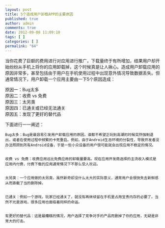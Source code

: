```yaml
---
layout: post
title: 5个造成用户卸载APP的主要原因
published: true
author: admin
comments: true
date: 2012-09-08 11:09:10
tags: [ ]
categories: [ ]
permalink: "64"
---
```

当你花费了巨额的费用进行对应用进行推广，下载量终于有所增加，结果用户却开始纷纷从手机上将你的应用卸载掉，这个时候真是让人揪心。造成用户卸载应用的原因非常多，甚至包括由于用户在手机使用过程中出现意外情况导致数据丢失。但通常情况下，用户卸载一个应用主要由一下5个原因造成： 

原因一：Bug太多  
原因二：收费 vs 免费  
原因三：太另类  
原因四：已通关或已经无法通关  
原因五：发现了更好的替代品

下面进行一一阐述：


  



  
    Bug太多：Bug是最容易引发用户卸载应用的原因，谁都不希望正玩到高潮的时候突然强制退出，或者在使用过程中频繁的卡死重启。例如，由于Android生态环境的分裂性，导致开发者没办法照顾到所有Android设备，于是一些小众设备的用户很可能就会出现应用不稳定的情况。
  
  
    收费 vs 免费：收费应用远比免费应用的卸载量要高。现在应用开发商选择的主流收入模式是应用内付费，付费下载的应用通常情况下不那么受人欢迎。
  
  
    太另类：一个应用做的太另类，虽然新奇却没什么太大的实际意义，通常用户会很快失去新鲜感从而直截了当的删除掉。
  
  
    已通关：例如一个游戏，玩家已经通关了，就没有再继续留在手机里占用宝贵内存的必要了。当然不光是游戏，很多应用也面临着同样的命运。
  
  
    有更好的替代品：这是最糟糕的情况，用户选择了竞争对手的产品而删掉了你的应用，无疑是非常大的打击。
  
